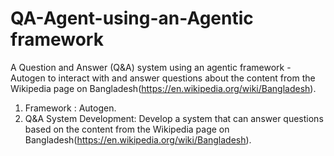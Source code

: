 # QA-Agent-using-an-Agentic framework
A Question and Answer (Q&amp;A) system using an agentic framework - Autogen to interact with and answer questions about the content from the Wikipedia  page on Bangladesh(https://en.wikipedia.org/wiki/Bangladesh).


1. Framework : Autogen.
2. Q&A System Development: Develop a system that can answer questions based on the 
content from the Wikipedia page on 
Bangladesh(https://en.wikipedia.org/wiki/Bangladesh).

